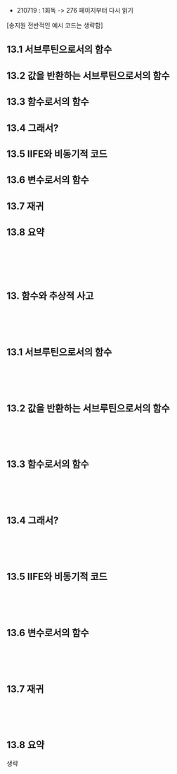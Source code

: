 - 210719 : 1회독 -> 276 페이지부터 다시 읽기


[송지원 전반적인 예시 코드는 생략함]

## 13.1 서브루틴으로서의 함수
## 13.2 값을 반환하는 서브루틴으로서의 함수
## 13.3 함수로서의 함수
## 13.4 그래서?
## 13.5 IIFE와 비동기적 코드
## 13.6 변수로서의 함수
## 13.7 재귀
## 13.8 요약

<br>
<br>
<br>
<br>


## 13. 함수와 추상적 사고




<br>
<br>
<br>


## 13.1 서브루틴으로서의 함수



<br>
<br>
<br>


## 13.2 값을 반환하는 서브루틴으로서의 함수




<br>
<br>
<br>


## 13.3 함수로서의 함수




<br>
<br>
<br>

## 13.4 그래서?




<br>
<br>
<br>

## 13.5 IIFE와 비동기적 코드




<br>
<br>
<br>

## 13.6 변수로서의 함수




<br>
<br>
<br>


## 13.7 재귀




<br>
<br>
<br>

## 13.8 요약

생략



<br>
<br>
<br>
<br>
<br>
<br>


